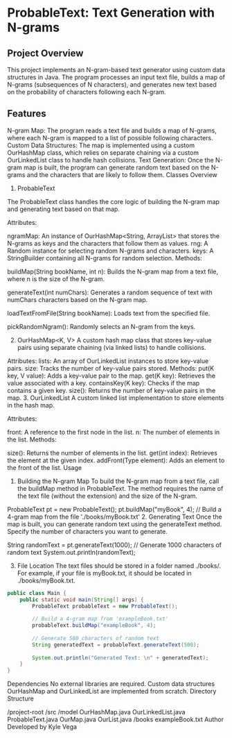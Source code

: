 # ProbableText: Text Generation with N-grams
## Project Overview
This project implements an N-gram-based text generator using custom data structures in Java. The program processes an input text file, builds a map of N-grams (subsequences of N characters), and generates new text based on the probability of characters following each N-gram.

## Features
N-gram Map: The program reads a text file and builds a map of N-grams, where each N-gram is mapped to a list of possible following characters.
Custom Data Structures: The map is implemented using a custom OurHashMap class, which relies on separate chaining via a custom OurLinkedList class to handle hash collisions.
Text Generation: Once the N-gram map is built, the program can generate random text based on the N-grams and the characters that are likely to follow them.
Classes Overview

1. ProbableText

The ProbableText class handles the core logic of building the N-gram map and generating text based on that map.

Attributes:

  ngramMap: An instance of OurHashMap<String, ArrayList<Character>> that stores the N-grams as keys and the characters that follow them as values.
  rng: A Random instance for selecting random N-grams and characters.
  keys: A StringBuilder containing all N-grams for random selection.
  Methods:

buildMap(String bookName, int n): Builds the N-gram map from a text file, where n is the size of the N-gram.

generateText(int numChars): Generates a random sequence of text with numChars characters based on the N-gram map.

loadTextFromFile(String bookName): Loads text from the specified file.

pickRandomNgram(): Randomly selects an N-gram from the keys.

2. OurHashMap<K, V>
A custom hash map class that stores key-value pairs using separate chaining (via linked lists) to handle collisions.

Attributes:
  lists: An array of OurLinkedList instances to store key-value pairs.
  size: Tracks the number of key-value pairs stored.
  Methods:
  put(K key, V value): Adds a key-value pair to the map.
  get(K key): Retrieves the value associated with a key.
  containsKey(K key): Checks if the map contains a given key.
  size(): Returns the number of key-value pairs in the map.
3. OurLinkedList<Type>
A custom linked list implementation to store elements in the hash map.

Attributes:

front: A reference to the first node in the list.
n: The number of elements in the list.
Methods:

size(): Returns the number of elements in the list.
get(int index): Retrieves the element at the given index.
addFront(Type element): Adds an element to the front of the list.
Usage
1. Building the N-gram Map
To build the N-gram map from a text file, call the buildMap method in ProbableText. The method requires the name of the text file (without the extension) and the size of the N-gram.

ProbableText pt = new ProbableText();
pt.buildMap("myBook", 4); // Build a 4-gram map from the file './books/myBook.txt'
2. Generating Text
Once the map is built, you can generate random text using the generateText method. Specify the number of characters you want to generate.


String randomText = pt.generateText(1000); // Generate 1000 characters of random text
System.out.println(randomText);

3. File Location
The text files should be stored in a folder named ./books/. For example, if your file is myBook.txt, it should be located in ./books/myBook.txt.

```java
public class Main {
    public static void main(String[] args) {
        ProbableText probableText = new ProbableText();
        
        // Build a 4-gram map from 'exampleBook.txt'
        probableText.buildMap("exampleBook", 4);
        
        // Generate 500 characters of random text
        String generatedText = probableText.generateText(500);
        
        System.out.println("Generated Text: \n" + generatedText);
    }
}
```
Dependencies
No external libraries are required.
Custom data structures OurHashMap and OurLinkedList are implemented from scratch.
Directory Structure

/project-root
    /src
        /model
            OurHashMap.java
            OurLinkedList.java
            ProbableText.java
            OurMap.java
            OurList.java
    /books
        exampleBook.txt
Author
Developed by Kyle Vega
